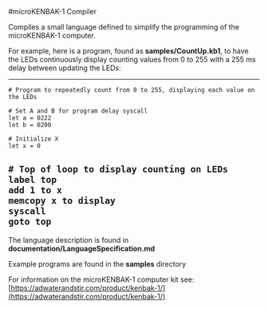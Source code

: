 #microKENBAK-1 Compiler

Compiles a small language defined to simplify the programming of the microKENBAK-1 computer.

For example, here is a program, found as **samples/CountUp.kb1**,  to have the LEDs continuously display counting values from 0 to 255 with a 255 ms delay between updating the LEDs:

---
`# Program to repeatedly count from 0 to 255, displaying each value on the LEDs`  
  
`# Set A and B for program delay syscall`  
`let a = 0222`  
`let b = 0200`  
  
`# Initialize X`  
`let x = 0`  
  
`# Top of loop to display counting on LEDs`  
`label top`  
`add 1 to x`  
`memcopy x to display`  
`syscall`  
`goto top`
---

The language description is found in **documentation/LanguageSpecification.md** 

Example programs are found in the **samples** directory

For information on the microKENBAK-1 computer kit see: [https://adwaterandstir.com/product/kenbak-1/](https://adwaterandstir.com/product/kenbak-1/)
